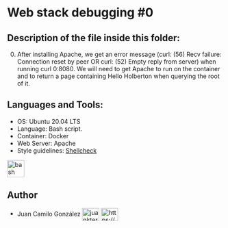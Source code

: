 # Web stack debugging #0

## Description of the file inside this folder:

0. After installing Apache, we get an error message (curl: (56) Recv failure: Connection reset by peer OR curl: (52) Empty reply from server) when running curl 0:8080. We will need to get Apache to run on the container and to return a page containing Hello Holberton when querying the root of it.

## Languages and Tools:

- OS: Ubuntu 20.04 LTS
- Language: Bash script.
- Container: Docker
- Web Server: Apache
- Style guidelines: [Shellcheck](https://github.com/koalaman/shellcheck)

<p align="left"> <a href="https://www.gnu.org/software/bash/" target="_blank" rel="noreferrer"> <img src="https://www.vectorlogo.zone/logos/gnu_bash/gnu_bash-icon.svg" alt="bash" width="40" height="40"/> </a> </p>


## Author

- Juan Camilo González <a href="https://twitter.com/juankter" target="blank"><img align="center" src="https://raw.githubusercontent.com/rahuldkjain/github-profile-readme-generator/master/src/images/icons/Social/twitter.svg" alt="juankter" height="30" width="40" /></a>
<a href="https://bit.ly/2MBNR0t" target="blank"><img align="center" src="https://raw.githubusercontent.com/rahuldkjain/github-profile-readme-generator/master/src/images/icons/Social/linked-in-alt.svg" alt="https://bit.ly/2mbnr0t" height="30" width="40" /></a>
